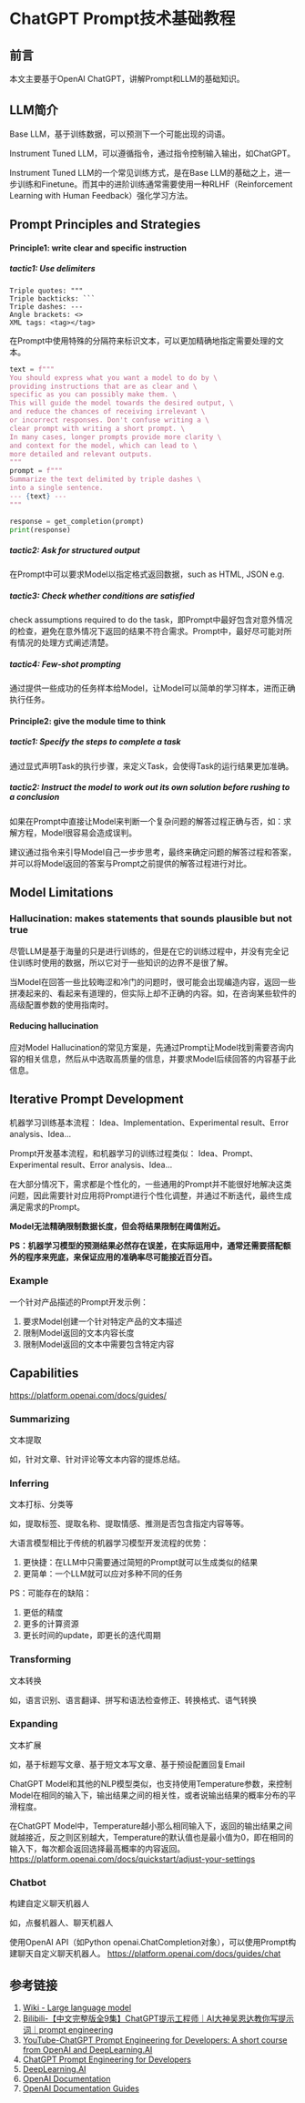 # ChatGPT Prompt技术基础教程


## 前言

本文主要基于OpenAI ChatGPT，讲解Prompt和LLM的基础知识。


## LLM简介

Base LLM，基于训练数据，可以预测下一个可能出现的词语。

Instrument Tuned LLM，可以遵循指令，通过指令控制输入输出，如ChatGPT。

Instrument Tuned LLM的一个常见训练方式，是在Base LLM的基础之上，进一步训练和Finetune。而其中的进阶训练通常需要使用一种RLHF（Reinforcement Learning with Human Feedback）强化学习方法。 


## Prompt Principles and Strategies



#### Principle1: write clear and specific instruction

##### tactic1: Use delimiters

```
Triple quotes: """
Triple backticks: ```
Triple dashes: ---
Angle brackets: <>
XML tags: <tag></tag>
```

在Prompt中使用特殊的分隔符来标识文本，可以更加精确地指定需要处理的文本。

```python
text = f"""
You should express what you want a model to do by \ 
providing instructions that are as clear and \ 
specific as you can possibly make them. \ 
This will guide the model towards the desired output, \ 
and reduce the chances of receiving irrelevant \ 
or incorrect responses. Don't confuse writing a \ 
clear prompt with writing a short prompt. \ 
In many cases, longer prompts provide more clarity \ 
and context for the model, which can lead to \ 
more detailed and relevant outputs.
"""
prompt = f"""
Summarize the text delimited by triple dashes \ 
into a single sentence.
--- {text} ---
"""

response = get_completion(prompt)
print(response)
```

##### tactic2: Ask for structured output

在Prompt中可以要求Model以指定格式返回数据，such as HTML, JSON e.g.

##### tactic3: Check whether conditions are satisfied

check assumptions required to do the task，即Prompt中最好包含对意外情况的检查，避免在意外情况下返回的结果不符合需求。Prompt中，最好尽可能对所有情况的处理方式阐述清楚。

##### tactic4: Few-shot prompting

通过提供一些成功的任务样本给Model，让Model可以简单的学习样本，进而正确执行任务。

#### Principle2: give the module time to think

##### tactic1: Specify the steps to complete a task

通过显式声明Task的执行步骤，来定义Task，会使得Task的运行结果更加准确。

##### tactic2: Instruct the model to work out its own solution before rushing to a conclusion

如果在Prompt中直接让Model来判断一个复杂问题的解答过程正确与否，如：求解方程，Model很容易会造成误判。

建议通过指令来引导Model自己一步步思考，最终来确定问题的解答过程和答案，并可以将Model返回的答案与Prompt之前提供的解答过程进行对比。


## Model Limitations

### Hallucination: makes statements that sounds plausible but not true

尽管LLM是基于海量的只是进行训练的，但是在它的训练过程中，并没有完全记住训练时使用的数据，所以它对于一些知识的边界不是很了解。

当Model在回答一些比较晦涩和冷门的问题时，很可能会出现编造内容，返回一些拼凑起来的、看起来有道理的，但实际上却不正确的内容。如，在咨询某些软件的高级配置参数的使用指南时。

#### Reducing hallucination

应对Model Hallucination的常见方案是，先通过Prompt让Model找到需要咨询内容的相关信息，然后从中选取高质量的信息，并要求Model后续回答的内容基于此信息。


## Iterative Prompt Development

机器学习训练基本流程：
Idea、Implementation、Experimental result、Error analysis、Idea...

Prompt开发基本流程，和机器学习的训练过程类似：
Idea、Prompt、Experimental result、Error analysis、Idea...

在大部分情况下，需求都是个性化的，一些通用的Prompt并不能很好地解决这类问题，因此需要针对应用将Prompt进行个性化调整，并通过不断迭代，最终生成满足需求的Prompt。

**Model无法精确限制数据长度，但会将结果限制在阈值附近。**

**PS：机器学习模型的预测结果必然存在误差，在实际运用中，通常还需要搭配额外的程序来兜底，来保证应用的准确率尽可能接近百分百。**


### Example

一个针对产品描述的Prompt开发示例：
1. 要求Model创建一个针对特定产品的文本描述
2. 限制Model返回的文本内容长度
3. 限制Model返回的文本中需要包含特定内容


## Capabilities

https://platform.openai.com/docs/guides/

### Summarizing

文本提取

如，针对文章、针对评论等文本内容的提炼总结。


### Inferring

文本打标、分类等

如，提取标签、提取名称、提取情感、推测是否包含指定内容等等。

大语言模型相比于传统的机器学习模型开发流程的优势：
1. 更快捷：在LLM中只需要通过简短的Prompt就可以生成类似的结果
2. 更简单：一个LLM就可以应对多种不同的任务

PS：可能存在的缺陷：
1. 更低的精度
2. 更多的计算资源
3. 更长时间的update，即更长的迭代周期


### Transforming

文本转换

如，语言识别、语言翻译、拼写和语法检查修正、转换格式、语气转换


### Expanding

文本扩展

如，基于标题写文章、基于短文本写文章、基于预设配置回复Email

ChatGPT Model和其他的NLP模型类似，也支持使用Temperature参数，来控制Model在相同的输入下，输出结果之间的相关性，或者说输出结果的概率分布的平滑程度。

在ChatGPT Model中，Temperature越小那么相同输入下，返回的输出结果之间就越接近，反之则区别越大，Temperature的默认值也是最小值为0，即在相同的输入下，每次都会返回选择最高概率的内容返回。
https://platform.openai.com/docs/quickstart/adjust-your-settings


### Chatbot

构建自定义聊天机器人

如，点餐机器人、聊天机器人

使用OpenAI API（如Python openai.ChatCompletion对象），可以使用Prompt构建聊天自定义聊天机器人。
https://platform.openai.com/docs/guides/chat


## 参考链接
1. [Wiki - Large language model](https://en.wikipedia.org/wiki/Large_language_model)
2. [Bilibili-【中文完整版全9集】ChatGPT提示工程师｜AI大神吴恩达教你写提示词｜prompt engineering](https://www.bilibili.com/video/BV14M4y147yH)
3. [YouTube-ChatGPT Prompt Engineering for Developers: A short course from OpenAI and DeepLearning.AI](https://www.youtube.com/watch?v=H4YK_7MAckk&list=RDCMUCcIXc5mJsHVYTZR1maL5l9w&index=1)
4. [ChatGPT Prompt Engineering for Developers](https://www.youtube.com/playlist?list=PLZnV2TKiv3wC0F5AQJwL3RGCfInRpu-LA)
5. [DeepLearning.AI](https://learn.deeplearning.ai/chatgpt-prompt-eng/lesson/1/introduction)
6. [OpenAI Documentation](https://platform.openai.com/docs/introduction)
7. [OpenAI Documentation Guides](https://platform.openai.com/docs/guides/)
